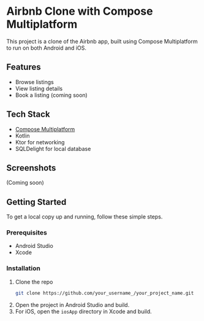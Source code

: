 # Airbnb Clone with Compose Multiplatform

This project is a clone of the Airbnb app, built using Compose Multiplatform to run on both Android and iOS.

## Features

*   Browse listings
*   View listing details
*   Book a listing (coming soon)

## Tech Stack

*   [Compose Multiplatform](https://github.com/JetBrains/compose-multiplatform)
*   Kotlin
*   Ktor for networking
*   SQLDelight for local database

## Screenshots

(Coming soon)

## Getting Started

To get a local copy up and running, follow these simple steps.

### Prerequisites

*   Android Studio
*   Xcode

### Installation

1.  Clone the repo
    ```sh
    git clone https://github.com/your_username_/your_project_name.git
    ```
2.  Open the project in Android Studio and build.
3.  For iOS, open the `iosApp` directory in Xcode and build.
